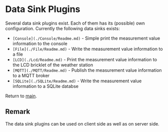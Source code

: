 # Data Sink Plugins

Several data sink plugins exist. Each of them has its (possible) own configuration. Currently the following data sinks exists:

* `[Console](./Console/Readme.md)` - Simple print the measurement value information to the console
* `[File](./File/Readme.md)` - Write the measurement value information to a file
* `[LCD](./Lcd/Readme.md)` - Print the measurement value information to the LCD bricklet of the weather station
* `[MQTT](./MQTT/Readme.md)` - Publish the measurement value information to a MQTT broker
* `[SQLite](./SQLite/Readme.md)` - Write the measurement value information to a SQLite databse

Return to [main](./../../Readme.md).

## Remark

The data sink plugins can be used on client side as well as on server side.